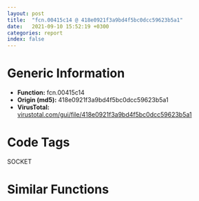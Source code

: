 ```yaml
---
layout: post
title:  "fcn.00415c14 @ 418e0921f3a9bd4f5bc0dcc59623b5a1"
date:   2021-09-10 15:52:19 +0300
categories: report
index: false
---
```


# Generic Information
- **Function:** fcn.00415c14
- **Origin (md5):** 418e0921f3a9bd4f5bc0dcc59623b5a1
- **VirusTotal:** [virustotal.com/gui/file/418e0921f3a9bd4f5bc0dcc59623b5a1][virustotal_ref]

# Code Tags
<span class="tag" id="SOCKET">SOCKET</span>


# Similar Functions
<script type="text/javascript" src="https://www.gstatic.com/charts/loader.js"></script>
<script type="text/javascript">

    google.charts.load('current', {'packages':['corechart']});
    google.charts.setOnLoadCallback(drawChart);

    function drawChart() {
    var data = new google.visualization.DataTable();
        data.addColumn('number', 'X');
        data.addColumn('number', 'Y');
        data.addColumn({type: 'string', role: 'tooltip', 'p': {'html': true}});
        data.addColumn({'type': 'string', 'role': 'style'});
        
        data.addRows([
    [13.387062072753906, -171.77139282226562, '<b><a href="/report/fcn.00415c14@418e0921f3a9bd4f5bc0dcc59623b5a1">fcn.00415c14</a><br>@418e0921f3a9bd4f5bc0dcc59623b5a1</b><br><br>push 0x4b5e90<br>call dword[sym.imp.KERNEL32.dll_InterlockedDecrement]<br>test eax eax<br>jne 0x415c29<br>jmp dword[sym.imp.WS2_32.dll_WSACleanup]<br>ret<br>', 'point { fill-color: #e0440e; }'],
[-87.88045501708984, -10.86501693725586, '<b><a href="/report/fcn.0047c79c@912f1d013a0d6151bc7a7cef6da1b2a0">fcn.0047c79c</a><br>@912f1d013a0d6151bc7a7cef6da1b2a0</b><br><br>cmp dword[0x4bd06c] 0<br>jne 0x47c7de<br>push str.RoInitialize<br>push 0x800<br>push 0<br>push str.combase.dll<br>call dword[sym.imp.KERNEL32.dll_LoadLibraryExW]<br>push eax<br>call dword[sym.imp.KERNEL32.dll_GetProcAddress]<br>test eax eax<br>jne 0x47c7c8<br>ret<br>push eax<br>call dword[sym.imp.KERNEL32.dll_EncodePointer]<br>mov dword[0x4bd068] eax<br>mov dword[0x4bd06c] 1<br>push 1<br>push dword[0x4bd068]<br>call dword[sym.imp.KERNEL32.dll_DecodePointer]<br>call eax<br>neg eax<br>sbb eax eax<br>inc eax<br>ret<br>', 'null'],
[-120.723388671875, -12.421341896057129, '<b><a href="/report/fcn.004241c9@d96761eb00d2d97e2b6f5ffffed0b46a">fcn.004241c9</a><br>@d96761eb00d2d97e2b6f5ffffed0b46a</b><br><br>cmp dword[0x4c41dc] 0<br>jne 0x42420b<br>push str.RoInitialize<br>push 0x800<br>push 0<br>push str.combase.dll<br>call dword[sym.imp.KERNEL32.dll_LoadLibraryExW]<br>push eax<br>call dword[sym.imp.KERNEL32.dll_GetProcAddress]<br>test eax eax<br>jne 0x4241f5<br>ret<br>push eax<br>call dword[sym.imp.KERNEL32.dll_EncodePointer]<br>mov dword[0x4c41d8] eax<br>mov dword[0x4c41dc] 1<br>push 1<br>push dword[0x4c41d8]<br>call dword[sym.imp.KERNEL32.dll_DecodePointer]<br>call eax<br>neg eax<br>sbb eax eax<br>inc eax<br>ret<br>', 'null'],
[-106.79360961914062, 17.33407974243164, '<b><a href="/report/fcn.006070d0@52d540e8e13e0f0bbb8946b2363a382d">fcn.006070d0</a><br>@52d540e8e13e0f0bbb8946b2363a382d</b><br><br>cmp dword[0x6a0b54] 0<br>jne 0x607112<br>push str.RoInitialize<br>push 0x800<br>push 0<br>push str.combase.dll<br>call dword[sym.imp.KERNEL32.dll_LoadLibraryExW]<br>push eax<br>call dword[sym.imp.KERNEL32.dll_GetProcAddress]<br>test eax eax<br>jne 0x6070fc<br>ret<br>push eax<br>call dword[sym.imp.KERNEL32.dll_EncodePointer]<br>mov dword[0x6a0b50] eax<br>mov dword[0x6a0b54] 1<br>push 1<br>push dword[0x6a0b50]<br>call dword[sym.imp.KERNEL32.dll_DecodePointer]<br>call eax<br>neg eax<br>sbb eax eax<br>inc eax<br>ret<br>', 'null'],
[72.55213928222656, 104.96827697753906, '<b><a href="/report/fcn.004bef30@c92f0480e2fbc88393d2c65c08a235e0">fcn.004bef30</a><br>@c92f0480e2fbc88393d2c65c08a235e0</b><br><br>mov eax dword[0x838910]<br>test eax eax<br>jne 0x4bef40<br>ret<br>mov dword[0x838910] 0<br>jmp dword[sym.imp.WS2_32.dll_WSACleanup]<br>', 'null'],
[40.2750244140625, -123.3538818359375, '<b><a href="/report/fcn.00478540@4fe6510221c33bf023f6abed461fc13f">fcn.00478540</a><br>@4fe6510221c33bf023f6abed461fc13f</b><br><br>push ecx<br>test esi esi<br>jne 0x478549<br>xor al al<br>pop ecx<br>ret<br>mov eax 1<br>test byte[0x4c9b60] al<br>jne 0x47857a<br>or dword[0x4c9b60] eax<br>push str.IsHungAppWindow<br>push str.user32<br>call dword[sym.imp.KERNEL32.dll_GetModuleHandleW]<br>push eax<br>call dword[sym.imp.KERNEL32.dll_GetProcAddress]<br>mov dword[0x4c9b5c] eax<br>jmp 0x47857f<br>mov eax dword[0x4c9b5c]<br>test eax eax<br>je 0x47858d<br>push esi<br>call eax<br>test eax eax<br>setne al<br>pop ecx<br>ret<br>lea eax [esp]<br>push eax<br>push 0x1388<br>push 2<br>push 0<br>push 0<br>push 0<br>push esi<br>call dword[sym.imp.USER32.dll_SendMessageTimeoutW]<br>neg eax<br>sbb eax eax<br>inc eax<br>test eax eax<br>setne al<br>pop ecx<br>ret<br>', 'null'],
[12.884478569030762, 45.750633239746094, '<b><a href="/report/fcn.00557903@c60344b51fa39a329b92557d24ff7670">fcn.00557903</a><br>@c60344b51fa39a329b92557d24ff7670</b><br><br>cmp dword[0x60d8d4] 0<br>jne 0x557970<br>push 0x5b7c6c<br>call dword[sym.imp.KERNEL32.dll_GetModuleHandleW]<br>mov dword[0x60d8d4] eax<br>test eax eax<br>jne 0x557925<br>call fcn.005546ed<br>push esi<br>mov esi dword[sym.imp.KERNEL32.dll_GetProcAddress]<br>push str.CreateActCtxW<br>push eax<br>call esi<br>push str.ReleaseActCtx<br>push dword[0x60d8d4]<br>mov dword[0x60d8c0] eax<br>call esi<br>push str.ActivateActCtx<br>push dword[0x60d8d4]<br>mov dword[0x60d8c4] eax<br>call esi<br>push str.DeactivateActCtx<br>push dword[0x60d8d4]<br>mov dword[0x60d8c8] eax<br>call esi<br>mov dword[0x60d8cc] eax<br>pop esi<br>ret<br>', 'null'],
[-53.41847229003906, 37.55581283569336, '<b><a href="/report/fcn.0047c871@912f1d013a0d6151bc7a7cef6da1b2a0">fcn.0047c871</a><br>@912f1d013a0d6151bc7a7cef6da1b2a0</b><br><br>cmp dword[0x4bd074] 0<br>jne 0x47c8b2<br>push str.RoUninitialize<br>push 0x800<br>push 0<br>push str.combase.dll<br>call dword[sym.imp.KERNEL32.dll_LoadLibraryExW]<br>push eax<br>call dword[sym.imp.KERNEL32.dll_GetProcAddress]<br>test eax eax<br>je 0x47c8c0<br>push eax<br>call dword[sym.imp.KERNEL32.dll_EncodePointer]<br>mov dword[0x4bd070] eax<br>mov dword[0x4bd074] 1<br>push dword[0x4bd070]<br>call dword[sym.imp.KERNEL32.dll_DecodePointer]<br>jmp eax<br>ret<br>', 'null'],
[-26.69234275817871, 52.61985397338867, '<b><a href="/report/fcn.006071a5@52d540e8e13e0f0bbb8946b2363a382d">fcn.006071a5</a><br>@52d540e8e13e0f0bbb8946b2363a382d</b><br><br>cmp dword[0x6a0b5c] 0<br>jne 0x6071e6<br>push str.RoUninitialize<br>push 0x800<br>push 0<br>push str.combase.dll<br>call dword[sym.imp.KERNEL32.dll_LoadLibraryExW]<br>push eax<br>call dword[sym.imp.KERNEL32.dll_GetProcAddress]<br>test eax eax<br>je 0x6071f4<br>push eax<br>call dword[sym.imp.KERNEL32.dll_EncodePointer]<br>mov dword[0x6a0b58] eax<br>mov dword[0x6a0b5c] 1<br>push dword[0x6a0b58]<br>call dword[sym.imp.KERNEL32.dll_DecodePointer]<br>jmp eax<br>ret<br>', 'null'],
[-27.981298446655273, 19.38199806213379, '<b><a href="/report/fcn.0042429e@d96761eb00d2d97e2b6f5ffffed0b46a">fcn.0042429e</a><br>@d96761eb00d2d97e2b6f5ffffed0b46a</b><br><br>cmp dword[0x4c41e4] 0<br>jne 0x4242df<br>push str.RoUninitialize<br>push 0x800<br>push 0<br>push str.combase.dll<br>call dword[sym.imp.KERNEL32.dll_LoadLibraryExW]<br>push eax<br>call dword[sym.imp.KERNEL32.dll_GetProcAddress]<br>test eax eax<br>je 0x4242ed<br>push eax<br>call dword[sym.imp.KERNEL32.dll_EncodePointer]<br>mov dword[0x4c41e0] eax<br>mov dword[0x4c41e4] 1<br>push dword[0x4c41e0]<br>call dword[sym.imp.KERNEL32.dll_DecodePointer]<br>jmp eax<br>ret<br>', 'null'],
[10.486719131469727, -107.7352523803711, '<b><a href="/report/fcn.0041239c@59aef7c08025d70f84c85db2092fc99e">fcn.0041239c</a><br>@59aef7c08025d70f84c85db2092fc99e</b><br><br>push ebp<br>mov ebp esp<br>sub esp 0x18<br>fld qword[0x42a748]<br>fstp qword[ebp-8]<br>fld qword[0x42a740]<br>fstp qword[ebp-0x10]<br>fld qword[ebp-0x10]<br>fdiv qword[ebp-8]<br>fmul qword[ebp-8]<br>fsubr qword[ebp-0x10]<br>fstp qword[ebp-0x18]<br>fld qword[ebp-0x18]<br>fcomp qword[0x42a738]<br>fnstsw ax<br>test ah 0x41<br>jne 0x412398<br>xor eax eax<br>inc eax<br>leave<br>ret<br>xor eax eax<br>leave<br>ret<br>push str.KERNEL32<br>call dword[sym.imp.KERNEL32.dll_GetModuleHandleA]<br>test eax eax<br>je 0x4123c0<br>push 0x42a750<br>push eax<br>call dword[sym.imp.KERNEL32.dll_GetProcAddress]<br>test eax eax<br>je 0x4123c0<br>push 0<br>call eax<br>ret<br>jmp 0x41235c<br>', 'null'],
[118.48698425292969, -167.2450714111328, '<b><a href="/report/fcn.00405330@d59f9c4f445b9f980173dec064f55091">fcn.00405330</a><br>@d59f9c4f445b9f980173dec064f55091</b><br><br>mov eax dword[esp+4]<br>test eax eax<br>jne 0x405339<br>ret<br>mov ecx dword[esp+8]<br>push ecx<br>push eax<br>call dword[sym.imp.KERNEL32.dll_GetProcAddress]<br>ret<br>', 'null'],
[111.94140625, -35.108734130859375, '<b><a href="/report/fcn.004548a0@4fe6510221c33bf023f6abed461fc13f">fcn.004548a0</a><br>@4fe6510221c33bf023f6abed461fc13f</b><br><br>push ecx<br>push esi<br>mov esi eax<br>lea eax [esp+4]<br>push eax<br>push 0x1f4<br>push 2<br>push 0<br>push 0<br>push 0x10<br>push esi<br>call dword[sym.imp.USER32.dll_SendMessageTimeoutW]<br>test eax eax<br>jne 0x4548f1<br>push eax<br>push esi<br>call dword[sym.imp.USER32.dll_GetWindowThreadProcessId]<br>test eax eax<br>je 0x4548f1<br>push eax<br>push 0<br>push 0x1f0fff<br>call dword[sym.imp.KERNEL32.dll_OpenProcess]<br>mov esi eax<br>test esi esi<br>je 0x4548f1<br>push 0<br>push esi<br>call dword[sym.imp.KERNEL32.dll_TerminateProcess]<br>push esi<br>call dword[sym.imp.KERNEL32.dll_CloseHandle]<br>pop esi<br>pop ecx<br>ret<br>', 'null'],
[-82.8922119140625, 147.43759155273438, '<b><a href="/report/fcn.0057c450@c60344b51fa39a329b92557d24ff7670">fcn.0057c450</a><br>@c60344b51fa39a329b92557d24ff7670</b><br><br>mov edi edi<br>push ebp<br>mov ebp esp<br>push esi<br>push dword[0x5ffdec]<br>mov esi dword[sym.imp.KERNEL32.dll_TlsGetValue]<br>call esi<br>test eax eax<br>je 0x57c489<br>mov eax dword[0x5ffde8]<br>cmp eax 0xffffffff<br>je 0x57c489<br>push eax<br>push dword[0x5ffdec]<br>call esi<br>call eax<br>test eax eax<br>je 0x57c489<br>mov eax dword[eax+0x1f8]<br>jmp 0x57c4b0<br>mov esi str.KERNEL32.DLL<br>push esi<br>call dword[sym.imp.KERNEL32.dll_GetModuleHandleW]<br>test eax eax<br>jne 0x57c4a4<br>push esi<br>call fcn.00574a12<br>pop ecx<br>test eax eax<br>je 0x57c4bc<br>push str.EncodePointer<br>push eax<br>call dword[sym.imp.KERNEL32.dll_GetProcAddress]<br>test eax eax<br>je 0x57c4bc<br>push dword[ebp+8]<br>call eax<br>mov dword[ebp+8] eax<br>mov eax dword[ebp+8]<br>pop esi<br>pop ebp<br>ret<br>', 'null'],
[-54.02742385864258, 167.96067810058594, '<b><a href="/report/fcn.00403a30@eb7f7fa38880dd66bab8caf5987e5b1a">fcn.00403a30</a><br>@eb7f7fa38880dd66bab8caf5987e5b1a</b><br><br>mov edi edi<br>push ebp<br>mov ebp esp<br>push esi<br>push dword[0x42255c]<br>mov esi dword[sym.imp.KERNEL32.dll_TlsGetValue]<br>call esi<br>test eax eax<br>je 0x403a69<br>mov eax dword[0x422558]<br>cmp eax 0xffffffff<br>je 0x403a69<br>push eax<br>push dword[0x42255c]<br>call esi<br>call eax<br>test eax eax<br>je 0x403a69<br>mov eax dword[eax+0x1f8]<br>jmp 0x403a90<br>mov esi str.KERNEL32.DLL<br>push esi<br>call dword[sym.imp.KERNEL32.dll_GetModuleHandleW]<br>test eax eax<br>jne 0x403a84<br>push esi<br>call fcn.00402d93<br>pop ecx<br>test eax eax<br>je 0x403a9c<br>push str.EncodePointer<br>push eax<br>call dword[sym.imp.KERNEL32.dll_GetProcAddress]<br>test eax eax<br>je 0x403a9c<br>push dword[ebp+8]<br>call eax<br>mov dword[ebp+8] eax<br>mov eax dword[ebp+8]<br>pop esi<br>pop ebp<br>ret<br>', 'null'],
[-55.53700637817383, 128.0482177734375, '<b><a href="/report/fcn.0047ff6f@289859175c221b107317af7727d26c17">fcn.0047ff6f</a><br>@289859175c221b107317af7727d26c17</b><br><br>mov edi edi<br>push ebp<br>mov ebp esp<br>push esi<br>push dword[0x4d03dc]<br>mov esi dword[sym.imp.KERNEL32.dll_TlsGetValue]<br>call esi<br>test eax eax<br>je 0x47ffa8<br>mov eax dword[0x4d03d8]<br>cmp eax 0xffffffff<br>je 0x47ffa8<br>push eax<br>push dword[0x4d03dc]<br>call esi<br>call eax<br>test eax eax<br>je 0x47ffa8<br>mov eax dword[eax+0x1f8]<br>jmp 0x47ffcf<br>mov esi str.KERNEL32.DLL<br>push esi<br>call dword[sym.imp.KERNEL32.dll_GetModuleHandleW]<br>test eax eax<br>jne 0x47ffc3<br>push esi<br>call fcn.00477549<br>pop ecx<br>test eax eax<br>je 0x47ffdb<br>push str.EncodePointer<br>push eax<br>call dword[sym.imp.KERNEL32.dll_GetProcAddress]<br>test eax eax<br>je 0x47ffdb<br>push dword[ebp+8]<br>call eax<br>mov dword[ebp+8] eax<br>mov eax dword[ebp+8]<br>pop esi<br>pop ebp<br>ret<br>', 'null'],
[-89.11219024658203, 111.72079467773438, '<b><a href="/report/fcn.0057c4cb@c60344b51fa39a329b92557d24ff7670">fcn.0057c4cb</a><br>@c60344b51fa39a329b92557d24ff7670</b><br><br>mov edi edi<br>push ebp<br>mov ebp esp<br>push esi<br>push dword[0x5ffdec]<br>mov esi dword[sym.imp.KERNEL32.dll_TlsGetValue]<br>call esi<br>test eax eax<br>je 0x57c504<br>mov eax dword[0x5ffde8]<br>cmp eax 0xffffffff<br>je 0x57c504<br>push eax<br>push dword[0x5ffdec]<br>call esi<br>call eax<br>test eax eax<br>je 0x57c504<br>mov eax dword[eax+0x1fc]<br>jmp 0x57c52b<br>mov esi str.KERNEL32.DLL<br>push esi<br>call dword[sym.imp.KERNEL32.dll_GetModuleHandleW]<br>test eax eax<br>jne 0x57c51f<br>push esi<br>call fcn.00574a12<br>pop ecx<br>test eax eax<br>je 0x57c537<br>push str.DecodePointer<br>push eax<br>call dword[sym.imp.KERNEL32.dll_GetProcAddress]<br>test eax eax<br>je 0x57c537<br>push dword[ebp+8]<br>call eax<br>mov dword[ebp+8] eax<br>mov eax dword[ebp+8]<br>pop esi<br>pop ebp<br>ret<br>', 'null'],
[-115.2313232421875, 138.31385803222656, '<b><a href="/report/fcn.00403aab@eb7f7fa38880dd66bab8caf5987e5b1a">fcn.00403aab</a><br>@eb7f7fa38880dd66bab8caf5987e5b1a</b><br><br>mov edi edi<br>push ebp<br>mov ebp esp<br>push esi<br>push dword[0x42255c]<br>mov esi dword[sym.imp.KERNEL32.dll_TlsGetValue]<br>call esi<br>test eax eax<br>je 0x403ae4<br>mov eax dword[0x422558]<br>cmp eax 0xffffffff<br>je 0x403ae4<br>push eax<br>push dword[0x42255c]<br>call esi<br>call eax<br>test eax eax<br>je 0x403ae4<br>mov eax dword[eax+0x1fc]<br>jmp 0x403b0b<br>mov esi str.KERNEL32.DLL<br>push esi<br>call dword[sym.imp.KERNEL32.dll_GetModuleHandleW]<br>test eax eax<br>jne 0x403aff<br>push esi<br>call fcn.00402d93<br>pop ecx<br>test eax eax<br>je 0x403b17<br>push str.DecodePointer<br>push eax<br>call dword[sym.imp.KERNEL32.dll_GetProcAddress]<br>test eax eax<br>je 0x403b17<br>push dword[ebp+8]<br>call eax<br>mov dword[ebp+8] eax<br>mov eax dword[ebp+8]<br>pop esi<br>pop ebp<br>ret<br>', 'null'],
[-90.0805435180664, 179.92364501953125, '<b><a href="/report/fcn.0047ffea@289859175c221b107317af7727d26c17">fcn.0047ffea</a><br>@289859175c221b107317af7727d26c17</b><br><br>mov edi edi<br>push ebp<br>mov ebp esp<br>push esi<br>push dword[0x4d03dc]<br>mov esi dword[sym.imp.KERNEL32.dll_TlsGetValue]<br>call esi<br>test eax eax<br>je 0x480023<br>mov eax dword[0x4d03d8]<br>cmp eax 0xffffffff<br>je 0x480023<br>push eax<br>push dword[0x4d03dc]<br>call esi<br>call eax<br>test eax eax<br>je 0x480023<br>mov eax dword[eax+0x1fc]<br>jmp 0x48004a<br>mov esi str.KERNEL32.DLL<br>push esi<br>call dword[sym.imp.KERNEL32.dll_GetModuleHandleW]<br>test eax eax<br>jne 0x48003e<br>push esi<br>call fcn.00477549<br>pop ecx<br>test eax eax<br>je 0x480056<br>push str.DecodePointer<br>push eax<br>call dword[sym.imp.KERNEL32.dll_GetProcAddress]<br>test eax eax<br>je 0x480056<br>push dword[ebp+8]<br>call eax<br>mov dword[ebp+8] eax<br>mov eax dword[ebp+8]<br>pop esi<br>pop ebp<br>ret<br>', 'null'],
[-16.816205978393555, -88.39990997314453, '<b><a href="/report/fcn.01001a5b@7be42d186738ec1816397d616de2cb9d">fcn.01001a5b</a><br>@7be42d186738ec1816397d616de2cb9d</b><br><br>mov edi edi<br>push ebp<br>mov ebp esp<br>push ecx<br>cmp byte[0x100b2e0] 0<br>je 0x1001aa0<br>lea eax [ebp-4]<br>push eax<br>push 0x20006<br>push 0<br>push str.SoftwareMicrosoftWindowsCurrentVersionRunOnce<br>push 0x80000002<br>call dword[sym.imp.ADVAPI32.dll_RegOpenKeyExA]<br>test eax eax<br>jne 0x1001aa0<br>push 0x100b2e0<br>push dword[ebp-4]<br>call dword[sym.imp.ADVAPI32.dll_RegDeleteValueA]<br>push dword[ebp-4]<br>call dword[sym.imp.ADVAPI32.dll_RegCloseKey]<br>leave<br>ret<br>', 'null'],
[-11.629683494567871, 141.08444213867188, '<b><a href="/report/fcn.0040b7d9@418e0921f3a9bd4f5bc0dcc59623b5a1">fcn.0040b7d9</a><br>@418e0921f3a9bd4f5bc0dcc59623b5a1</b><br><br>push ebp<br>mov ebp esp<br>push ecx<br>and dword[ebp-4] 0<br>push esi<br>push 0x48fcec<br>push 0x491264<br>call dword[sym.imp.KERNEL32.dll_GetModuleHandleW]<br>push eax<br>call dword[sym.imp.KERNEL32.dll_GetProcAddress]<br>mov esi eax<br>test esi esi<br>je 0x40b813<br>lea eax [ebp-4]<br>push eax<br>call dword[sym.imp.KERNEL32.dll_GetCurrentProcess]<br>push eax<br>call esi<br>test eax eax<br>jne 0x40b813<br>and dword[ebp-4] eax<br>mov eax dword[ebp-4]<br>pop esi<br>leave<br>ret<br>', 'null'],
[78.13406372070312, -210.20614624023438, '<b><a href="/report/fcn.64076450@07e4412910bcf0f5969ef64c44eecb2d">fcn.64076450</a><br>@07e4412910bcf0f5969ef64c44eecb2d</b><br><br>cmp byte[0x641b9d94] 0<br>jne 0x6407647c<br>push str.iphlpapi<br>call dword[sym.imp.KERNEL32.dll_GetModuleHandleW]<br>push str.ConvertInterfaceLuidToNameW<br>push eax<br>call dword[sym.imp.KERNEL32.dll_GetProcAddress]<br>mov dword[0x641b9d90] eax<br>mov byte[0x641b9d94] 1<br>push dword[esp+4]<br>call fcn.64075b90<br>mov eax dword[esp+8]<br>add esp 4<br>ret 4<br>', 'null'],
[-137.6976776123047, 179.28961181640625, '<b><a href="/report/fcn.0044dee9@9c2b894b84f59672d8be2e984066f76f">fcn.0044dee9</a><br>@9c2b894b84f59672d8be2e984066f76f</b><br><br>push ebp<br>mov ebp esp<br>mov eax dword[0x5e0884]<br>push esi<br>test eax eax<br>jne 0x44df21<br>push 0x585ae4<br>call dword[sym.imp.KERNEL32.dll_GetModuleHandleW]<br>test eax eax<br>je 0x44df50<br>push str.CompareStringEx<br>push eax<br>call dword[sym.imp.KERNEL32.dll_GetProcAddress]<br>mov esi eax<br>push esi<br>call dword[sym.imp.KERNEL32.dll_EncodePointer]<br>mov dword[0x5e0884] eax<br>jmp 0x44df2a<br>push eax<br>call dword[sym.imp.KERNEL32.dll_DecodePointer]<br>mov esi eax<br>test esi esi<br>je 0x44df50<br>xor eax eax<br>mov ecx esi<br>push eax<br>push eax<br>push eax<br>push dword[ebp+0x1c]<br>push dword[ebp+0x18]<br>push dword[ebp+0x14]<br>push dword[ebp+0x10]<br>push dword[ebp+0xc]<br>push dword[ebp+8]<br>call fcn.00553897<br>call esi<br>jmp 0x44df6f<br>push dword[ebp+0x1c]<br>push dword[ebp+0x18]<br>push dword[ebp+0x14]<br>push dword[ebp+0x10]<br>push dword[ebp+0xc]<br>push dword[ebp+8]<br>call fcn.0044e7dc<br>pop ecx<br>push eax<br>call dword[sym.imp.KERNEL32.dll_CompareStringW]<br>pop esi<br>pop ebp<br>ret<br>', 'null'],
[114.58261108398438, -199.0145263671875, '<b><a href="/report/fcn.0040fee0@4fe6510221c33bf023f6abed461fc13f">fcn.0040fee0</a><br>@4fe6510221c33bf023f6abed461fc13f</b><br><br>mov eax dword[0x4c28ec]<br>mov eax dword[eax+0xd0]<br>sub esp 0x124<br>push ebx<br>mov ebx dword[esp+0x134]<br>push ebp<br>mov ebp dword[esp+0x13c]<br>push esi<br>mov esi dword[esp+0x154]<br>mov dword[0x4c7f18] eax<br>cmp eax 1<br>je 0x40ff18<br>cmp eax 3<br>jne 0x40ff48<br>cmp dword[0x4c92dc] 0<br>je 0x40ff3b<br>call fcn.00408e80<br>test al al<br>jne 0x40ff36<br>mov eax 1<br>mov dword[0x4c7f18] eax<br>jmp 0x40ff4c<br>mov eax dword[0x4c7f18]<br>dec eax<br>neg eax<br>sbb eax eax<br>and eax 2<br>mov dword[0x4c7f18] eax<br>test eax eax<br>je 0x40ff97<br>lea ecx [esp+0x18]<br>mov dword[0x4c53ec] ecx<br>mov ecx 0x80000000<br>mov dword[0x4c53e4] 0xa<br>mov byte[0x4c53d7] 0<br>mov dword[0x4c53d8] ecx<br>mov dword[0x4c53dc] ecx<br>mov byte[0x4c53d6] 0<br>mov dword[0x4c53e8] 0<br>mov byte[0x4c53d5] 0<br>mov byte[0x4c53d4] 1<br>mov ecx dword[0x4c29c8]<br>mov dl byte[0x4c6ec4]<br>mov byte[esp+0x13] dl<br>cmp ecx 9<br>je 0x40ffb5<br>cmp ecx 0xa<br>jne 0x410045<br>test eax eax<br>jne 0x410045<br>test byte[0x4c9b80] 1<br>mov byte[esp+0x12] 1<br>jne 0x40fff3<br>or dword[0x4c9b80] 1<br>push str.BlockInput<br>push str.user32<br>call dword[sym.imp.KERNEL32.dll_GetModuleHandleW]<br>push eax<br>call dword[sym.imp.KERNEL32.dll_GetProcAddress]<br>mov dword[0x4c9b7c] eax<br>mov eax dword[0x4c7f18]<br>mov ecx dword[0x4c9b7c]<br>test ecx ecx<br>je 0x410006<br>push 1<br>call ecx<br>mov eax dword[0x4c7f18]<br>mov byte[0x4c6ec4] 1<br>movzx ecx byte[esp+0x134]<br>sub ecx 0x56<br>je 0x410072<br>dec ecx<br>je 0x41004c<br>dec ecx<br>jne 0x410094<br>mov eax dword[esp+0x148]<br>mov ecx dword[esp+0x144]<br>push esi<br>push edi<br>push eax<br>mov al byte[esp+0x144]<br>push ecx<br>push ebp<br>push ebx<br>call fcn.00410160<br>add esp 0x18<br>jmp 0x41008f<br>mov byte[esp+0x12] 0<br>jmp 0x41000d<br>mov edx dword[esp+0x150]<br>mov eax dword[esp+0x14c]<br>push esi<br>push edx<br>push eax<br>mov al byte[esp+0x144]<br>push ebp<br>push ebx<br>mov ecx edi<br>call fcn.004102e0<br>add esp 0x14<br>jmp 0x41008f<br>push esi<br>lea ecx [esp+0x144]<br>push edi<br>push ecx<br>lea ecx [esp+0x20]<br>lea eax [esp+0x148]<br>call fcn.004106d0<br>add esp 0xc<br>mov eax dword[0x4c7f18]<br>test eax eax<br>je 0x410102<br>cmp byte[0x4c53d5] 0<br>mov dword[esp+0x14] 0xffffffff<br>jne 0x4100c6<br>cmp dword[0x4c53e8] 0<br>jbe 0x4100c6<br>lea edx [esp+0x14]<br>push 0<br>push edx<br>call fcn.00410cf0<br>mov eax dword[0x4c7f18]<br>add esp 8<br>dec eax<br>neg eax<br>sbb eax eax<br>and eax 0x3e8<br>add eax 0x1f4<br>cmp dword[0x4c53e4] eax<br>jbe 0x4100eb<br>mov eax dword[0x4c53ec]<br>push eax<br>call fcn.0048e3af<br>add esp 4<br>mov ecx dword[esp+0x14]<br>push ecx<br>mov dword[0x4c7f18] 0<br>call fcn.00410e40<br>add esp 4<br>cmp byte[esp+0x12] 0<br>je 0x410152<br>cmp byte[esp+0x13] 0<br>jne 0x410152<br>test byte[0x4c9b80] 1<br>jne 0x41013e<br>or dword[0x4c9b80] 1<br>push str.BlockInput<br>push str.user32<br>call dword[sym.imp.KERNEL32.dll_GetModuleHandleW]<br>push eax<br>call dword[sym.imp.KERNEL32.dll_GetProcAddress]<br>mov dword[0x4c9b7c] eax<br>jmp 0x410143<br>mov eax dword[0x4c9b7c]<br>test eax eax<br>je 0x41014b<br>push 0<br>call eax<br>mov byte[0x4c6ec4] 0<br>pop esi<br>pop ebp<br>pop ebx<br>add esp 0x124<br>ret<br>', 'null'],
[79.94225311279297, -41.335208892822266, '<b><a href="/report/fcn.10004800@4c3818fdf32d89a09257dbc9d3e142ea">fcn.10004800</a><br>@4c3818fdf32d89a09257dbc9d3e142ea</b><br><br>test esi esi<br>jne 0x1000480e<br>push 0x80004005<br>call fcn.10004350<br>push esi<br>call dword[sym.imp.KERNEL32.dll_lstrlenW]<br>mov ecx dword[esp+8]<br>mov edx dword[esp+4]<br>lea eax [eax+eax+2]<br>push eax<br>mov eax dword[edx]<br>push esi<br>push 1<br>push 0<br>push ecx<br>push eax<br>call dword[sym.imp.ADVAPI32.dll_RegSetValueExW]<br>ret 8<br>', 'null'],
[88.67830657958984, -145.8570098876953, '<b><a href="/report/fcn.00405350@d59f9c4f445b9f980173dec064f55091">fcn.00405350</a><br>@d59f9c4f445b9f980173dec064f55091</b><br><br>mov eax dword[esp+4]<br>test eax eax<br>jne 0x40535b<br>mov al 1<br>ret<br>push eax<br>call dword[sym.imp.KERNEL32.dll_FreeLibrary]<br>neg eax<br>sbb eax eax<br>neg eax<br>ret<br>', 'null'],
[37.53065490722656, 11.016583442687988, '<b><a href="/report/fcn.0040b21f@4c2db4ba96e80258daff665d7d7a016a">fcn.0040b21f</a><br>@4c2db4ba96e80258daff665d7d7a016a</b><br><br>cmp dword[0x42aa80] 0<br>jne 0x40b24f<br>push esi<br>push 0<br>call dword[sym.imp.USER32.dll_GetDC]<br>mov esi eax<br>test esi esi<br>je 0x40b24e<br>push 0x58<br>push esi<br>call dword[sym.imp.GDI32.dll_GetDeviceCaps]<br>push esi<br>push 0<br>mov dword[0x42aa80] eax<br>call dword[sym.imp.USER32.dll_ReleaseDC]<br>pop esi<br>mov eax dword[0x42aa80]<br>imul eax dword[esp+4]<br>push 0x60<br>cdq<br>pop ecx<br>idiv ecx<br>ret 4<br>', 'null'],
[13.150738716125488, -3.5471317768096924, '<b><a href="/report/fcn.0040b262@4c2db4ba96e80258daff665d7d7a016a">fcn.0040b262</a><br>@4c2db4ba96e80258daff665d7d7a016a</b><br><br>cmp dword[0x42aa84] 0<br>jne 0x40b292<br>push esi<br>push 0<br>call dword[sym.imp.USER32.dll_GetDC]<br>mov esi eax<br>test esi esi<br>je 0x40b291<br>push 0x5a<br>push esi<br>call dword[sym.imp.GDI32.dll_GetDeviceCaps]<br>push esi<br>push 0<br>mov dword[0x42aa84] eax<br>call dword[sym.imp.USER32.dll_ReleaseDC]<br>pop esi<br>mov eax dword[0x42aa84]<br>imul eax dword[esp+4]<br>push 0x60<br>cdq<br>pop ecx<br>idiv ecx<br>ret 4<br>', 'null'],
[68.62641143798828, -168.24490356445312, '<b><a href="/report/fcn.00405890@9c2b894b84f59672d8be2e984066f76f">fcn.00405890</a><br>@9c2b894b84f59672d8be2e984066f76f</b><br><br>push esi<br>mov esi ecx<br>mov eax dword[esi+0xd0]<br>test eax eax<br>jne 0x4058dc<br>push eax<br>push eax<br>push eax<br>push eax<br>push esi<br>push 0x405900<br>call fcn.0042c0eb<br>mov dword[esi+0xd0] eax<br>test eax eax<br>jne 0x4058c3<br>push 0x5b88cc<br>call fcn.00405f90<br>add esp 4<br>mov eax dword[esi+0xd0]<br>mov dword[eax+0x28] 0<br>mov dword[esi+0xd4] 1<br>pop esi<br>ret<br>cmp dword[esi+0xd4] 2<br>jne 0x4058f8<br>push dword[eax+0x2c]<br>call dword[sym.imp.KERNEL32.dll_ResumeThread]<br>mov dword[esi+0xd4] 1<br>pop esi<br>ret<br>', 'null'],
[93.77826690673828, -93.78682708740234, '<b><a href="/report/fcn.00474ea0@4fe6510221c33bf023f6abed461fc13f">fcn.00474ea0</a><br>@4fe6510221c33bf023f6abed461fc13f</b><br><br>push ecx<br>push esi<br>mov esi eax<br>lea eax [esp+4]<br>push eax<br>push ecx<br>call dword[sym.imp.USER32.dll_GetWindowThreadProcessId]<br>mov edx dword[esp+4]<br>push edx<br>push 0<br>or esi 0x38<br>push esi<br>call dword[sym.imp.KERNEL32.dll_OpenProcess]<br>mov dword[edi] eax<br>test eax eax<br>jne 0x474eca<br>pop esi<br>pop ecx<br>ret<br>mov ecx dword[esp+0xc]<br>push 4<br>push 0x3000<br>push ecx<br>push 0<br>push eax<br>call dword[sym.imp.KERNEL32.dll_VirtualAllocEx]<br>mov esi eax<br>test esi esi<br>jne 0x474eee<br>mov edx dword[edi]<br>push edx<br>call dword[sym.imp.KERNEL32.dll_CloseHandle]<br>mov eax esi<br>pop esi<br>pop ecx<br>ret<br>', 'null'],
[44.03763961791992, 79.87898254394531, '<b><a href="/report/fcn.0047c304@d96761eb00d2d97e2b6f5ffffed0b46a">fcn.0047c304</a><br>@d96761eb00d2d97e2b6f5ffffed0b46a</b><br><br>push esi<br>mov esi ecx<br>cmp dword[esi+8] 0<br>jne 0x47c32d<br>push 0x48fb14<br>call dword[sym.imp.KERNEL32.dll_LoadLibraryA]<br>mov dword[esi] eax<br>test eax eax<br>je 0x47c32d<br>push str.GetSystemWow64DirectoryW<br>push eax<br>call dword[sym.imp.KERNEL32.dll_GetProcAddress]<br>mov dword[esi+8] eax<br>mov eax dword[esi+8]<br>pop esi<br>test eax eax<br>jne 0x47c33a<br>mov eax 0x43b79f<br>ret<br>', 'null'],

        ]);

    var options = {
        title: 'Similarity Plot',
        legend: 'none',
        colors: ['#dedbd9', '#e6693e', '#ec8f6e', '#f3b49f', '#f6c7b6'],
        tooltip: {isHtml: true, trigger: 'both'},
        explorer: {
        actions: ["dragToZoom", "rightClickToReset"],
        },
        chartArea: {
        width: '80%',
        height: '80%'
        },
        width: '100%',
        height: '100%'
    };

    var chart = new google.visualization.ScatterChart(document.getElementById('chart_div'));

    chart.draw(data, options);
    }
    
</script>

<div id="chart_div" style="width: 100%px; height: 100%;"></div>

# Disassembled Code
{% highlight nasm %}

push 0x4b5e90
call dword[sym.imp.KERNEL32.dll_InterlockedDecrement]
test eax eax
jne 0x415c29
jmp dword[sym.imp.WS2_32.dll_WSACleanup]
ret

{% endhighlight %}

[virustotal_ref]: https://www.virustotal.com/gui/file/418e0921f3a9bd4f5bc0dcc59623b5a1